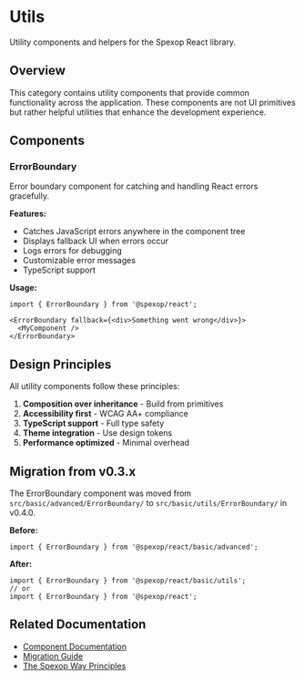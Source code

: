 # Utils

Utility components and helpers for the Spexop React library.

## Overview

This category contains utility components that provide common functionality across the application. These components are not UI primitives but rather helpful utilities that enhance the development experience.

## Components

### ErrorBoundary

Error boundary component for catching and handling React errors gracefully.

**Features:**
- Catches JavaScript errors anywhere in the component tree
- Displays fallback UI when errors occur
- Logs errors for debugging
- Customizable error messages
- TypeScript support

**Usage:**
```tsx
import { ErrorBoundary } from '@spexop/react';

<ErrorBoundary fallback={<div>Something went wrong</div>}>
  <MyComponent />
</ErrorBoundary>
```

## Design Principles

All utility components follow these principles:

1. **Composition over inheritance** - Build from primitives
2. **Accessibility first** - WCAG AA+ compliance
3. **TypeScript support** - Full type safety
4. **Theme integration** - Use design tokens
5. **Performance optimized** - Minimal overhead

## Migration from v0.3.x

The ErrorBoundary component was moved from `src/basic/advanced/ErrorBoundary/` to `src/basic/utils/ErrorBoundary/` in v0.4.0.

**Before:**
```tsx
import { ErrorBoundary } from '@spexop/react/basic/advanced';
```

**After:**
```tsx
import { ErrorBoundary } from '@spexop/react/basic/utils';
// or
import { ErrorBoundary } from '@spexop/react';
```

## Related Documentation

- [Component Documentation](../../README.md)
- [Migration Guide](../../../docs/migrations/from-v0.3-to-v0.4.md)
- [The Spexop Way Principles](../../README.md#the-spexop-way)
